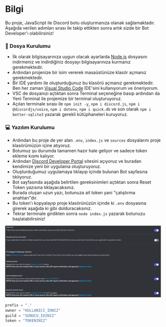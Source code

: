 # Bilgi
Bu proje, JavaScript ile Discord botu oluşturmanıza olanak sağlamaktadır. Aşağıda verilen adımları sırası ile takip ettikten sonra artık sizde bir Bot Developer'ı olabilirsiniz!

### 📁 Dosya Kurulumu
- İlk olarak bilgisayarınıza uygun olacak ayarlarda [Node.js](https://nodejs.org/en) dosyasını indirmeniz ve indirdiğiniz dosyayı bilgisayarınıza kurmanız gerekmektedir.
- Ardından projenize bir isim vererek masaüstünüze klasör açmanız gerekmektedir.
- Bir IDE yardımı ile oluşturduğunuz bu klasörü açmanız gerekmektedir. Ben her zaman [Visual Studio Code](https://code.visualstudio.com) IDE'sini kullanıyorum ve öneriyorum.
- VSC de dosyanızı açtıktan sonra Terminal seçeneğine basıp ardından da Yeni Terminal ile projemize bir terminal oluşturuyoruz.
- Açılan terminale sırası ile `npm init -y`, `npm i discord.js`, `npm i @discordjs/voice`, `npm i dotenv`, `npm i quick.db` ve son olarak `npm i better-sqlite3` yazarak gerekli kütüphaneleri kuruyoruz.

### 💻 Yazılım Kurulumu
- Ardından bu proje de yer alan `.env`, `index.js` ve `sources` dosyalarını proje klasörümüzün içine atıyoruz.
- Botumuz şu durumda tamamen hazır hale geliyor ve sadece token ekleme kısmı kalıyor.
- Ardından [Discord Developer Portal](https://discord.com/developers/applications) sitesini açıyoruz ve buradan kendimize yeni bir uygulama oluşturuyoruz.
- Oluşturduğumuz uygulamaya tıklayıp içinde bulunan Bot sayfasına tıklıyoruz.
- Bot sayfasında aşağıda belirtilen gereksinimleri açtıktan sonra Reset Token yazısına tıklayacaksınız.
- Burada oluşan uzun yazı, botunuza ait token yani "çalıştırma anahtarı"dır.
- Bu token'ı kopyalayıp proje klasörünüzün içinde ki `.env` dosyasına girerek aşağıda ki gibi dolduracaksınız.
- Tekrar terminale girdikten sonra `node index.js` yazarak botunuzu başlatabilirsiniz!

<img src="https://github.com/ahmetalpcinar/ahmetalpcinar/blob/main/PNG/image.png">

```javascript
prefix = "."
owner = "KULLANICI_IDNIZ"
guild = "SUNUCU_IDINIZ"
token = "TOKENINIZ"
```

